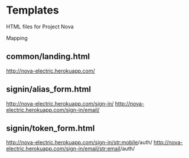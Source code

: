 # Templates
HTML files for Project Nova


Mapping

common/landing.html
----------------------------
http://nova-electric.herokuapp.com/


signin/alias_form.html
------------------------------
http://nova-electric.herokuapp.com/sign-in/
http://nova-electric.herokuapp.com/sign-in/email/


signin/token_form.html
------------------------------
http://nova-electric.herokuapp.com/sign-in/<str:mobile>/auth/
http://nova-electric.herokuapp.com/sign-in/email/<str:email>/auth/
